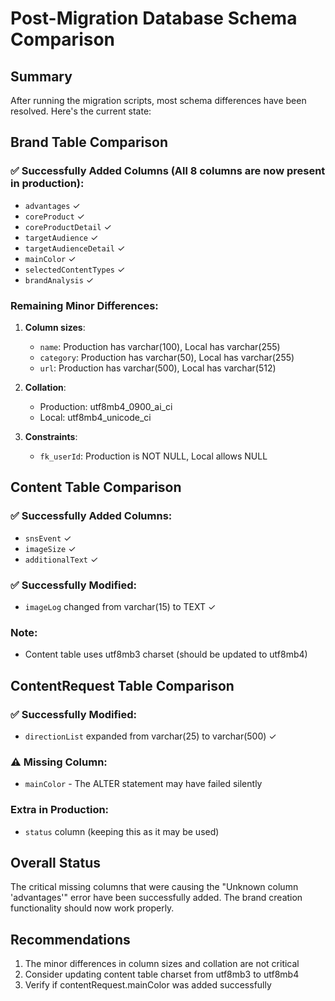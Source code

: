 # Post-Migration Database Schema Comparison

## Summary
After running the migration scripts, most schema differences have been resolved. Here's the current state:

## Brand Table Comparison

### ✅ Successfully Added Columns (All 8 columns are now present in production):
- `advantages` ✓
- `coreProduct` ✓
- `coreProductDetail` ✓
- `targetAudience` ✓
- `targetAudienceDetail` ✓
- `mainColor` ✓
- `selectedContentTypes` ✓
- `brandAnalysis` ✓

### Remaining Minor Differences:
1. **Column sizes**:
   - `name`: Production has varchar(100), Local has varchar(255)
   - `category`: Production has varchar(50), Local has varchar(255)
   - `url`: Production has varchar(500), Local has varchar(512)

2. **Collation**:
   - Production: utf8mb4_0900_ai_ci
   - Local: utf8mb4_unicode_ci

3. **Constraints**:
   - `fk_userId`: Production is NOT NULL, Local allows NULL

## Content Table Comparison

### ✅ Successfully Added Columns:
- `snsEvent` ✓
- `imageSize` ✓
- `additionalText` ✓

### ✅ Successfully Modified:
- `imageLog` changed from varchar(15) to TEXT ✓

### Note:
- Content table uses utf8mb3 charset (should be updated to utf8mb4)

## ContentRequest Table Comparison

### ✅ Successfully Modified:
- `directionList` expanded from varchar(25) to varchar(500) ✓

### ⚠️ Missing Column:
- `mainColor` - The ALTER statement may have failed silently

### Extra in Production:
- `status` column (keeping this as it may be used)

## Overall Status
The critical missing columns that were causing the "Unknown column 'advantages'" error have been successfully added. The brand creation functionality should now work properly.

## Recommendations
1. The minor differences in column sizes and collation are not critical
2. Consider updating content table charset from utf8mb3 to utf8mb4
3. Verify if contentRequest.mainColor was added successfully